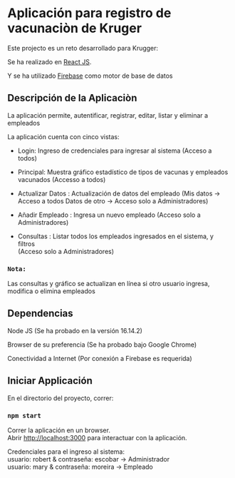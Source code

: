 # Aplicación para registro de vacunaciòn de Kruger

Este projecto es un reto desarrollado para Krugger:

Se ha realizado en [React JS](https://es.reactjs.org/).

Y se ha utilizado [Firebase](https://firebase.google.com/) como motor de base de datos


## Descripción de la Aplicaciòn

La aplicación permite, autentificar, registrar, editar, listar y eliminar a empleados

La aplicación cuenta con cinco vistas:

* Login:      Ingreso de credenciales para ingresar al sistema
              (Acceso a todos)

* Principal:  Muestra gráfico estadístico de tipos de vacunas y empleados vacunados
              (Accesso a todos)

* Actualizar Datos :  Actualización de datos del empleado
                      (Mis datos -> Acceso a todos
                      Datos de otro -> Acceso solo a Administradores)

* Añadir Empleado   : Ingresa un nuevo empleado
                      (Acceso solo a Administradores)

* Consultas         : Listar todos los empleados ingresados en el sistema, y filtros                      
                      (Acceso solo a Administradores)


### `Nota:`
Las consultas y gráfico se actualizan en línea si otro usuario ingresa, modifica o elimina empleados       


## Dependencias

Node JS (Se ha probado en la versión 16.14.2)

Browser de su preferencia (Se ha probado bajo Google Chrome)

Conectividad a Internet (Por conexión a Firebase es requerida)


## Iniciar Applicación

En el directorio del proyecto, correr:

### `npm start`

Correr la aplicación en un browser.\
Abrir [http://localhost:3000](http://localhost:3000) para interactuar con la aplicación.

Credenciales para el ingreso al sistema:\
     usuario: robert  &   contraseña: escobar    ->   Administrador\
     usuario: mary    &   contraseña: moreira    ->   Empleado


